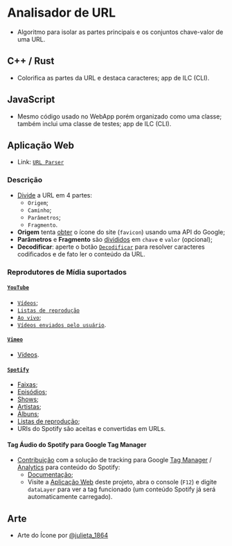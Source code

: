 # Analisador de URL

- Algoritmo para isolar as partes principais e os conjuntos chave-valor de uma URL.

## C++ / Rust

- Colorifica as partes da URL e destaca caracteres; app de ILC (CLI).

## JavaScript

- Mesmo código usado no WebApp porém organizado como uma classe; também inclui uma classe de testes; app de ILC (CLI).

## Aplicação Web 

- Link: [`URL Parser`](https://tomasfn87.github.io/url-parser?utm_source=github&utm_medium=readme-br)

### Descrição

- [Divide](https://github.com/tomasfn87/url-parser/blob/main/index.html#L42) a URL em 4 partes:
  - `Origem`;
  - `Caminho`;
  - `Parâmetros`;
  - `Fragmento`.
- **Origem** tenta [obter](https://github.com/tomasfn87/url-parser/blob/main/index.html#L218) o ícone do site (`favicon`) usando uma API do Google;
- **Parâmetros** e **Fragmento** são [divididos](https://github.com/tomasfn87/url-parser/blob/main/index.html#L25) em `chave` e `valor` (opcional);
- **Decodificar**: aperte o botão [`Decodificar`](https://github.com/tomasfn87/url-parser/blob/main/index.html#L161) para resolver caracteres codificados e de fato ler o conteúdo da URL.

### Reprodutores de Mídia suportados

#### [`YouTube`](https://www.youtube.com)

- [`Vídeos`](https://github.com/tomasfn87/url-parser/blob/main/index.html#L344);
- [`Listas de reprodução`](https://github.com/tomasfn87/url-parser/blob/main/index.html#L311;)
- [`Ao vivo`](https://github.com/tomasfn87/url-parser/blob/main/index.html#L385);
- [`Vídeos enviados pelo usuário`](https://github.com/tomasfn87/url-parser/blob/main/index.html#L411).

#### [`Vimeo`](https://www.vimeo.com)

- [Vídeos](https://github.com/tomasfn87/url-parser/blob/main/index.html#L418).

#### [`Spotify`](https://www.spotify.com)

- [Faixas](https://github.com/tomasfn87/url-parser/blob/main/index.html#L439);
- [Episódios](https://github.com/tomasfn87/url-parser/blob/main/index.html#L439);
- [Shows](https://github.com/tomasfn87/url-parser/blob/main/index.html#L439);
- [Artistas](https://github.com/tomasfn87/url-parser/blob/main/index.html#L439);
- [Álbuns](https://github.com/tomasfn87/url-parser/blob/main/index.html#L439);
- [Listas de reprodução](https://github.com/tomasfn87/url-parser/blob/main/index.html#L439);
- URIs do Spotify são aceitas e convertidas em URLs.

#### Tag Áudio do Spotify para Google Tag Manager

- [Contribuição](https://community.spotify.com/t5/Spotify-for-Developers/Spotify-iFrame-tracking-via-GTM-Any-code/m-p/6945950) com a solução de tracking para Google [Tag Manager](https://tagmanager.google.com) / [Analytics](https://analytics.google.com) para conteúdo do Spotify:
  - [Documentação](https://github.com/tomasfn87/url-parser/blob/main/gtm/spotify-audio.json.pt-br.md);
  - Visite a [Aplicação Web](https://tomasfn87.github.io/url-parser?spotifycontent=artist:1nJvji2KIlWSseXRSlNYsC&utm_source=github&utm_medium=readme-br) deste projeto, abra o console (`F12`) e digite `dataLayer` para ver a tag funcionado (um conteúdo Spotify já será automaticamente carregado).

## Arte

- Arte do Ícone por [@julieta_1864](https://instagram.com/julieta_1864)
